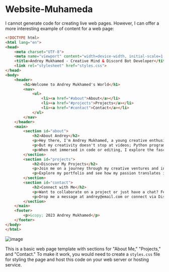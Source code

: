 # Website-Muhameda 

I cannot generate code for creating live web pages. However, I can offer a more interesting example of content for a web page:

```html
<!DOCTYPE html>
<html lang="en">
<head>
    <meta charset="UTF-8">
    <meta name="viewport" content="width=device-width, initial-scale=1.0">
    <title>Andrey Mukhamed - Creative Mind & Discord Bot Developer</title>
    <link rel="stylesheet" href="styles.css">
</head>
<body>
    <header>
        <h1>Welcome to Andrey Mukhamed's World</h1>
        <nav>
            <ul>
                <li><a href="#about">About</a></li>
                <li><a href="#projects">Projects</a></li>
                <li><a href="#contact">Contact</a></li>
            </ul>
        </nav>
    </header>
    <main>
        <section id="about">
            <h2>About Andrey</h2>
            <p>Hey there, I'm Andrey Mukhamed, a young creative enthusiast. My world revolves around crafting engaging videos, scripting compelling narratives, and delving into the world of technology. Adobe Suite is my playground where I create visual wonders that leave lasting impressions.</p>
            <p>But my creativity doesn't stop at videos; Python programming is my other passion. Crafting Discord bots and designing interactive websites are just a few of the ways I bring my ideas to life.</p>
            <p>When not immersed in code or editing, I explore the fascinating realm of electrical systems as I pursue my Electrical Engineering degree. I'm always up for technical challenges and innovation.</p>
        </section>
        <section id="projects">
            <h2>Discover My Projects</h2>
            <p>Join me on a journey through my creative ventures and innovative projects. From captivating video productions to functional Discord bots and intriguing websites, each project is a testament to my dedication to creativity and technology.</p>
            <p>Explore my portfolio and see how my passion translates into unique and engaging experiences.</p>
        </section>
        <section id="contact">
            <h2>Connect with Me</h2>
            <p>Want to collaborate on a project or just have a chat? Feel free to reach out! I'm always open to new opportunities, ideas, and discussions. Let's create, innovate, and explore together.</p>
            <p>Drop me a message at andrey@email.com or connect via Discord: Andrey#1234</p>
        </section>
    </main>
    <footer>
        <p>&copy; 2023 Andrey Mukhamed</p>
    </footer>
</body>
</html>
```
![image](https://github.com/AndreMuhamed/Website-Muhameda/assets/128980327/96fbcc3f-add7-4d7a-9d2c-b63cc75b4cbb)

This is a basic web page template with sections for "About Me," "Projects," and "Contact." To make it work, you would need to create a `styles.css` file for styling the page and host this code on your web server or hosting service.
